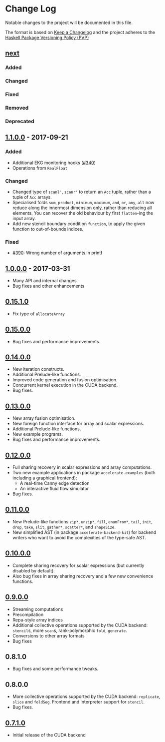# Change Log

Notable changes to the project will be documented in this file.

The format is based on [Keep a Changelog](http://keepachangelog.com/) and the
project adheres to the [Haskell Package Versioning
Policy (PVP)](https://pvp.haskell.org)


## [next]
### Added
### Changed
### Fixed
### Removed
### Deprecated

## [1.1.0.0] - 2017-09-21
### Added
  * Additional EKG monitoring hooks ([#340])
  * Operations from `RealFloat`

### Changed
  * Changed type of `scanl'`, `scanr'` to return an `Acc` tuple, rather than a
    tuple of `Acc` arrays.
  * Specialised folds `sum`, `product`, `minimum`, `maximum`, `and`, `or`,
    `any`, `all` now reduce along the innermost dimension only, rather than
    reducing all elements. You can recover the old behaviour by first
    `flatten`-ing the input array.
  * Add new stencil boundary condition `function`, to apply the given function
    to out-of-bounds indices.

### Fixed
  * [#390]: Wrong number of arguments in printf

## [1.0.0.0] - 2017-03-31
  * Many API and internal changes
  * Bug fixes and other enhancements

## [0.15.1.0]
  * Fix type of `allocateArray`

## [0.15.0.0]
  * Bug fixes and performance improvements.

## [0.14.0.0]
  * New iteration constructs.
  * Additional Prelude-like functions.
  * Improved code generation and fusion optimisation.
  * Concurrent kernel execution in the CUDA backend.
  * Bug fixes.

## [0.13.0.0]
  * New array fusion optimisation.
  * New foreign function interface for array and scalar expressions.
  * Additional Prelude-like functions.
  * New example programs.
  * Bug fixes and performance improvements.

## [0.12.0.0]
  * Full sharing recovery in scalar expressions and array computations.
  * Two new example applications in package `accelerate-examples` (both including a graphical frontend):
    * A real-time Canny edge detection 
    * An interactive fluid flow simulator
  * Bug fixes.

## [0.11.0.0]
  * New Prelude-like functions `zip*`, `unzip*`, `fill`, `enumFrom*`, `tail`,
    `init`, `drop`, `take`, `slit`, `gather*`, `scatter*`, and `shapeSize`.
  * New simplified AST (in package `accelerate-backend-kit`) for backend writers
    who want to avoid the complexities of the type-safe AST.

## [0.10.0.0]
  * Complete sharing recovery for scalar expressions (but currently disabled by default).
  * Also bug fixes in array sharing recovery and a few new convenience functions.

## [0.9.0.0]
  * Streaming computations
  * Precompilation
  * Repa-style array indices
  * Additional collective operations supported by the CUDA backend: `stencil`s,
    more `scan`s, rank-polymorphic `fold`, `generate`.
  * Conversions to other array formats
  * Bug fixes

## 0.8.1.0
  * Bug fixes and some performance tweaks.

## 0.8.0.0
  * More collective operations supported by the CUDA backend: `replicate`,
    `slice` and `foldSeg`. Frontend and interpreter support for `stencil`.
  * Bug fixes.

## [0.7.1.0]
  * Initial release of the CUDA backend


[next]:             https://github.com/AccelerateHS/accelerate/compare/1.1.0.0...HEAD
[1.1.0.0]:          https://github.com/AccelerateHS/accelerate/compare/1.0.0.0...1.1.0.0
[1.0.0.0]:          https://github.com/AccelerateHS/accelerate/compare/0.15.1.0...1.0.0.0
[0.15.1.0]:         https://github.com/AccelerateHS/accelerate/compare/0.15.0.0...0.15.1.0
[0.15.0.0]:         https://github.com/AccelerateHS/accelerate/compare/0.14.0.0...0.15.0.0
[0.14.0.0]:         https://github.com/AccelerateHS/accelerate/compare/0.13.0.0...0.14.0.0
[0.13.0.0]:         https://github.com/AccelerateHS/accelerate/compare/0.12.0.0...0.13.0.0
[0.12.0.0]:         https://github.com/AccelerateHS/accelerate/compare/0.11.0.0...0.12.0.0
[0.11.0.0]:         https://github.com/AccelerateHS/accelerate/compare/0.10.0.0...0.11.0.0
[0.10.0.0]:         https://github.com/AccelerateHS/accelerate/compare/0.9.0.0...0.10.0.0
[0.9.0.0]:          https://github.com/AccelerateHS/accelerate/compare/0_8_1_0...0.9.0.0
[0.7.1.0]:          https://github.com/AccelerateHS/accelerate/compare/0_6_0_0...0_7_1_0

[#340]:             https://github.com/AccelerateHS/accelerate/issues/340
[#390]:             https://github.com/AccelerateHS/accelerate/issues/390

